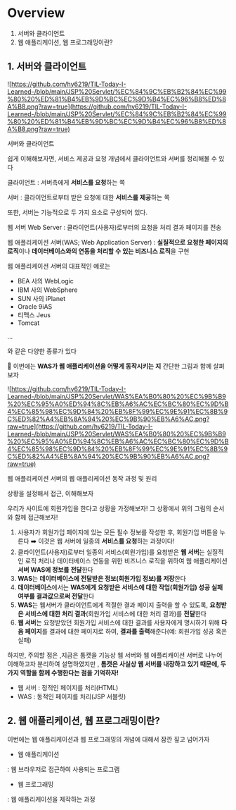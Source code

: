 # Overview

1. 서버와 클라이언트
2. 웹 애플리케이션, 웹 프로그래밍이란?

## 1. 서버와 클라이언트

![https://github.com/hy6219/TIL-Today-I-Learned-/blob/main/JSP%20Servlet/%EC%84%9C%EB%B2%84%EC%99%80%20%ED%81%B4%EB%9D%BC%EC%9D%B4%EC%96%B8%ED%8A%B8.png?raw=true](https://github.com/hy6219/TIL-Today-I-Learned-/blob/main/JSP%20Servlet/%EC%84%9C%EB%B2%84%EC%99%80%20%ED%81%B4%EB%9D%BC%EC%9D%B4%EC%96%B8%ED%8A%B8.png?raw=true)

서버와 클라이언트

쉽게 이해해보자면, 서비스 제공과 요청 개념에서 클라이언트와 서버를 정리해볼 수 있다

클라이언트 : 서버측에게 **서비스를 요청**하는 쪽

서버            : 클라이언트로부터 받은 요청에 대한 **서비스를 제공**하는 쪽

또한, 서버는 기능적으로 두 가지 요소로 구성되어 있다.

웹 서버 Web Server : 클라이언트(사용자)로부터의 요청을 처리 결과 페이지를 전송

웹 애플리케이션 서버(WAS; Web Application Server) : **실질적으로 요청한 페이지의 로직**이나 **데이터베이스와의 연동을 처리할 수 있는 비즈니스 로직**을 구현

웹 애플리케이션 서버의 대표적인 예로는

- BEA 사의 WebLogic
- IBM 사의 WebSphere
- SUN 사의 iPlanet
- Oracle 9iAS
- 티맥스 Jeus
- Tomcat

...

와 같은 다양한 종류가 있다

🌟 이번에는 **WAS가 웹 애플리케이션을 어떻게 동작시키는 지** 간단한 그림과 함께 살펴보자

![https://github.com/hy6219/TIL-Today-I-Learned-/blob/main/JSP%20Servlet/WAS%EA%B0%80%20%EC%9B%B9%20%EC%95%A0%ED%94%8C%EB%A6%AC%EC%BC%80%EC%9D%B4%EC%85%98%EC%9D%84%20%EB%8F%99%EC%9E%91%EC%8B%9C%ED%82%A4%EB%8A%94%20%EC%9B%90%EB%A6%AC.png?raw=true](https://github.com/hy6219/TIL-Today-I-Learned-/blob/main/JSP%20Servlet/WAS%EA%B0%80%20%EC%9B%B9%20%EC%95%A0%ED%94%8C%EB%A6%AC%EC%BC%80%EC%9D%B4%EC%85%98%EC%9D%84%20%EB%8F%99%EC%9E%91%EC%8B%9C%ED%82%A4%EB%8A%94%20%EC%9B%90%EB%A6%AC.png?raw=true)

웹 애플리케이션 서버의 웹 애플리케이션 동작 과정 및 원리

상황을 설정해서 접근, 이해해보자

우리가 사이트에 회원가입을 한다고 상황을 가정해보자! 그 상황에서 위의 그림의 순서와 함께 접근해보자!

1. 사용자가 회원가입 페이지에 있는 모든 필수 정보를 작성한 후, 회원가입 버튼을 누른다 ➡️ 이것은 웹 서버에 일종의 **서비스를 요청**하는 과정이다!
2. 클라이언트(사용자)로부터 일종의 서비스(회원가입)를 요청받은 **웹 서버**는 실질적인 로직 처리나 데이터베이스 연동을 위한 비즈니스 로직을 위하여 웹 애플리케이션 **서버 WAS에 정보를 전달**한다
3. **WAS**는 **데이터베이스에 전달받은 정보(회원가입 정보)를 저장**한다
4. **데이터베이스**에서는 **WAS에게 요청받은 서비스에 대한 작업(회원가입) 성공 실패 여부를 결과값으로써 전달**한다
5. **WAS**는 웹서버가 클라이언트에게 적절한 결과 페이지 출력을 할 수 있도록, **요청받은 서비스에 대한 처리 결과**(회원가입 서비스에 대한 처리 결과)를 **전달**한다
6. **웹 서버**는 요청받았던 회원가입 서비스에 대한 결과를 사용자에게 명시하기 위해 **다음 페이지**를 결과에 대한 페이지로 하여, **결과를 출력**해준다(예: 회원가입 성공 혹은 실패)

하지만, 주의할 점은 ,지금은 톰캣을 기능상 웹 서버와 웹 애플리캐이션 서버로 나누어 이해하고자 분리하여 설명하였지만 , **톰캣은 사실상 웹 서버를 내장하고 있기 때문에, 두 가지 역할을 함께 수행한다는 점을 기억하자!**

- 웹 서버 : 정적인 페이지를 처리(HTML)
- WAS     : 동적인 페이지를 처리(JSP 서블릿)

## 2. 웹 애플리케이션, 웹 프로그래밍이란?

이번에는 웹 애플리케이션과 웹 프로그래밍의 개념에 대해서 잠깐 짚고 넘어가자

- 웹 애플리케이션

: 웹 브라우저로 접근하여 사용되는 프로그램

- 웹 프로그래밍

: 웹 애플리케이션을 제작하는 과정